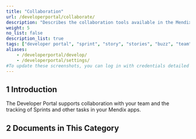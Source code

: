 ```yaml
---
title: "Collaboration"
url: /developerportal/collaborate/
description: "Describes the collaboration tools available in the Mendix Developer Portal."
weight: 5
no_list: false
description_list: true
tags: ["developer portal", "sprint", "story", "stories", "buzz", "team", "app"]
aliases:
    - /developerportal/develop/
    - /developerportal/settings/
#To update these screenshots, you can log in with credentials detailed in How to Update Screenshots Using Team Apps.
---
```


## 1 Introduction

The Developer Portal supports collaboration with your team and the tracking of Sprints and other tasks in your Mendix apps.

## 2 Documents in This Category
